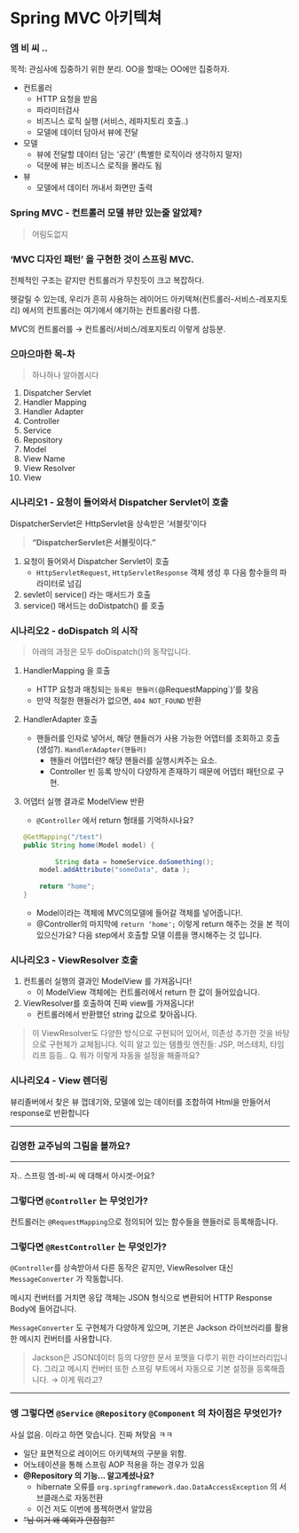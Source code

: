 # Spring MVC 아키텍쳐

### 엠 비 씨 ..

목적: 관심사에 집중하기 위한 분리. OO을 할때는 OO에만 집중하자.

- 컨트롤러
    - HTTP 요청을 받음
    - 파라미터검사
    - 비즈니스 로직 실행 (서비스, 레파지토리 호출..)
    - 모델에 데이터 담아서 뷰에 전달
- 모델
    - 뷰에 전달할 데이터 담는 ‘공간’ (특별한 로직이라 생각하지 말자)
    - 덕분에 뷰는 비즈니스 로직을 몰라도 됨
- 뷰
    - 모델에서 데이터 꺼내서 화면만 출력

### Spring MVC - 컨트롤러 모델 뷰만 있는줄 알았제?

> 어림도없지
> 

### ‘MVC 디자인 패턴’ 을 구현한 것이 스프링 MVC.

전체적인 구조는 같지만 컨트롤러가 무친듯이 크고 복잡하다.

헷갈릴 수 있는데, 우리가 흔히 사용하는 레이어드 아키텍쳐(컨트롤러-서비스-레포지토리) 에서의 컨트롤러는 여기에서 얘기하는 컨트롤러랑 다름.

MVC의 컨트롤러를 → 컨트롤러/서비스/레포지토리 이렇게 삼등분.

### 으마으마한 목-차

> 하나하나 알아봅시다
> 
1. Dispatcher Servlet
2. Handler Mapping
3. Handler Adapter
4. Controller
5. Service
6. Repository
7. Model
8. View Name
9. View Resolver
10. View

### 시나리오1 - 요청이 들어와서 Dispatcher Servlet이 호출

DispatcherServlet은 HttpServlet을 상속받은 ‘서블릿’이다

> **“DispatcherServlet은 서블릿이다.”**
> 

1. 요청이 들어와서 Dispatcher Servlet이 호출
    - `HttpServletRequest`, `HttpServletResponse` 객체 생성 후 다음 함수들의 파라미터로 넘김
2. sevlet이 service() 라는 매서드가 호출
3. service() 매서드는 doDistpatch() 를 호출

### 시나리오2 - doDispatch 의 시작

> 아래의 과정은 모두 doDispatch()의 동작입니다.
> 

1. HandlerMapping 을 호출
    
    - HTTP 요청과 매칭되는 `등록된 핸들러(`@RequestMapping`)’를 찾음
    - 만약 적절한 핸들러가 없으면, `404 NOT_FOUND` 반환
2. HandlerAdapter 호출
    
    - 핸들러를 인자로 넣어서, 해당 핸들러가 사용 가능한 어뎁터를 조회하고 호출(생성?). `HandlerAdapter(핸들러)`
        - 핸들러 어뎁터란? 해당 핸들러를 실행시켜주는 요소.
        - Controller 빈 등록 방식이 다양하게 존재하기 때문에 어뎁터 패턴으로 구현.
3. 어뎁터 실행 결과로 ModelView 반환
    
    - `@Controller` 에서 return 형태를 기억하시나요?
    
    ```java
    @GetMapping("/test")
    public String home(Model model) {
    		
    		String data = homeService.doSomething();
        model.addAttribute("someData", data );
        
        return "home";
    }
    ```
    
    - Model이라는 객체에 MVC의모델에 들어갈 객체를 넣어줍니다!.
    - @Controller의 마지막에 `return ‘home';` 이렇게 return 해주는 것을 본 적이 있으신가요?
    다음 step에서 호출할 모델 이름을 명시해주는 것 입니다.

### 시나리오3  - ViewResolver 호출

1. 컨트롤러 실행의 결과인 ModelView 를 가져옵니다!
    - 이 ModelView 객체에는 컨트롤러에서 return 한 값이 들어있습니다.
2. ViewResolver를 호출하여 진짜 view를 가져옵니다!
    - 컨트롤러에서 반환했던 string 값으로 찾아옵니다.

> 이 ViewResolver도 다양한 방식으로 구현되어 있어서, 의존성 추가한 것을 바탕으로 구현체가 교체됩니다.
익히 알고 있는 템플릿 엔진들: JSP, 머스테치, 타임리프 등등..
Q. 뭐가 이렇게 자동을 설정을 해줄까요?
> 

### 시나리오4 - View 렌더링

뷰리졸버에서 찾은 뷰 껍데기와, 모델에 있는 데이터를 조합하여 Html을 만들어서 response로 반환합니다

---

### 김영한 교주님의 그림을 볼까요?

---

자.. 스프링 엠-비-씨 에 대해서 아시겟-어요?

### 그렇다면 `@Controller` 는 무엇인가?

컨트롤러는 `@RequestMapping`으로 정의되어 있는 함수들을 핸들러로 등록해줍니다. 

### 그렇다면 **`@RestController`** 는 무엇인가?

`@Controller`를 상속받아서 다른 동작은 같지만, ViewResolver 대신 `MessageConverter` 가 작동합니다.

메시지 컨버터를 거치면 응답 객체는 JSON 형식으로 변환되어 HTTP Response Body에 들어갑니다.

`MessageConverter` 도 구현체가 다양하게 있으며, 기본은 Jackson 라이브러리를 활용한 메시지 컨버터를 사용합니다. 

> Jackson은 JSON데이터 등의 다양한 문서 포멧을 다루기 위한 라이브러리입니다.
그리고 메시지 컨버터 또한 스프링 부트에서 자동으로 기본 설정을 등록해줍니다. → 이게 뭐라고?
> 

---

### 엥 그렇다면 `@Service` `@Repository` `@Component` 의 차이점은 무엇인가?

사실 없음. 이라고 하면 맞습니다. 진짜 쳐맞음 ㅋㅋ

- 일단 표면적으로 레이어드 아키텍쳐의 구분을 위함.
- 어노테이션을 통해 스프링 AOP 적용을 하는 경우가 있음
- **@Repository 의 기능… 알고계셨나요?**
    - hibernate 오류를 `org.springframework.dao.DataAccessException` 의 서브클래스로 자동전환
    - 이건 저도 이번에 플젝하면서 알았음
- ~~“님 이거 왜 예외가 안잡힘?”~~